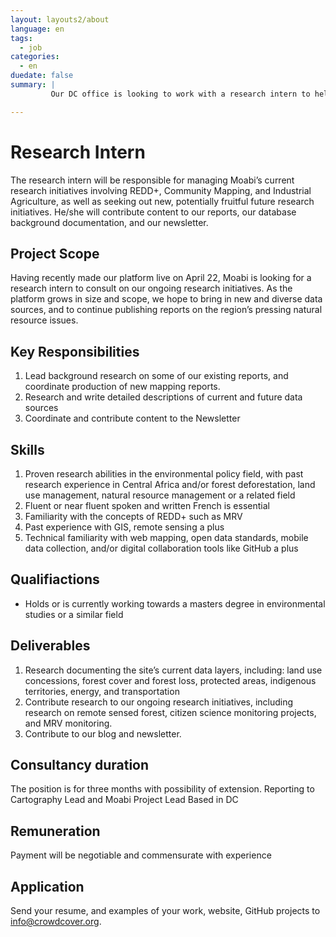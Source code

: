 ```yaml
---
layout: layouts2/about
language: en
tags:
  - job
categories:
  - en
duedate: false
summary: |
         Our DC office is looking to work with a research intern to help with project research and management.  We are looking for someone with excellent French language skills and a background in environmental studies and/or international development . Knowledge of Central Africa and the REDD+ initiative would be distinct advantage.

---
```

# Research Intern

The research intern will be responsible for managing Moabi’s current research initiatives involving REDD+, Community Mapping, and Industrial Agriculture, as well as seeking out new, potentially fruitful future research initiatives.  He/she will contribute content to our reports, our database background documentation, and our newsletter.

## Project Scope
Having recently made our platform live on April 22, Moabi is looking for a research intern to consult on our ongoing research initiatives.  As the platform grows in size and scope, we hope to bring in new and diverse data sources, and to continue publishing reports on the region’s pressing natural resource issues.

## Key Responsibilities
1. Lead background research on some of our existing reports, and coordinate production of new mapping reports.
2. Research and write detailed descriptions of current and future data sources
3. Coordinate and contribute content to the Newsletter

## Skills
1. Proven research abilities in the environmental policy field, with past research experience in Central Africa and/or forest deforestation, land use management, natural resource management or a related field
2. Fluent or near fluent spoken and written French is essential
3. Familiarity with the concepts of REDD+ such as MRV
4. Past experience with GIS, remote sensing a plus
5. Technical familiarity with web mapping, open data standards, mobile data collection, and/or digital collaboration tools like GitHub a plus


## Qualifiactions
* Holds or is currently working towards a masters degree in environmental studies or a similar field

## Deliverables
1. Research documenting the site’s current data layers, including: land use concessions, forest cover and forest loss, protected areas, indigenous territories, energy, and transportation
2. Contribute research to our ongoing research initiatives, including research on remote sensed forest, citizen science monitoring projects, and MRV monitoring.
3. Contribute to our blog and newsletter.


## Consultancy duration
The position is for three months with possibility of extension.
Reporting to Cartography Lead and Moabi Project Lead
Based in DC

## Remuneration
Payment will be negotiable and commensurate with experience

## Application
Send your resume, and examples of your work, website, GitHub projects to [info@crowdcover.org](mailto:info@crowdcover.org).





